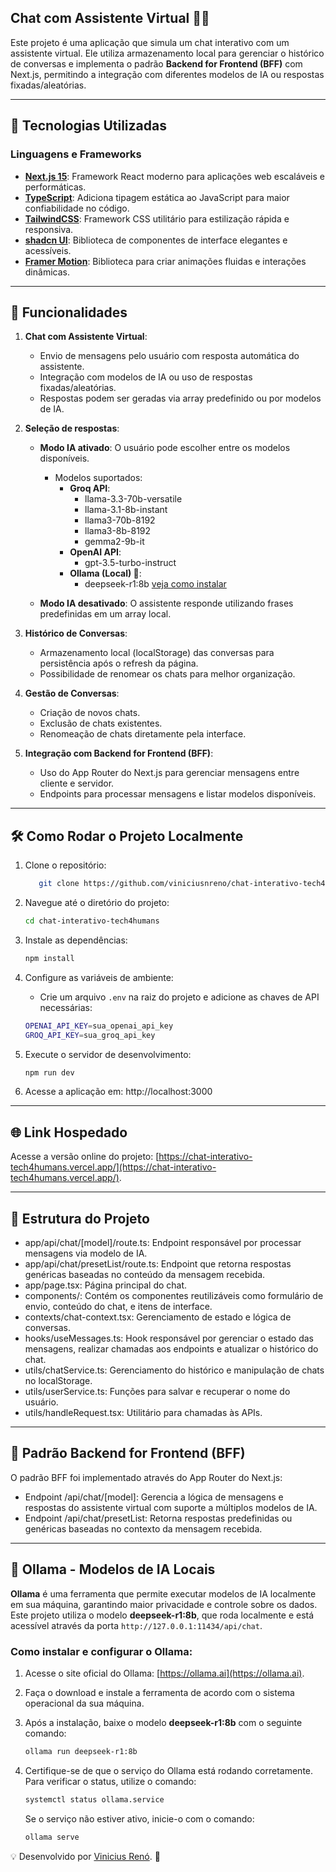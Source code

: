 ## Chat com Assistente Virtual 🤖💬

Este projeto é uma aplicação que simula um chat interativo com um assistente virtual. Ele utiliza armazenamento local para gerenciar o histórico de conversas e implementa o padrão **Backend for Frontend (BFF)** com Next.js, permitindo a integração com diferentes modelos de IA ou respostas fixadas/aleatórias.

---

## 🚀 Tecnologias Utilizadas

### Linguagens e Frameworks

- **[Next.js 15](https://nextjs.org/)**: Framework React moderno para aplicações web escaláveis e performáticas.
- **[TypeScript](https://www.typescriptlang.org/)**: Adiciona tipagem estática ao JavaScript para maior confiabilidade no código.
- **[TailwindCSS](https://tailwindcss.com/)**: Framework CSS utilitário para estilização rápida e responsiva.
- **[shadcn UI](https://shadcn.dev/)**: Biblioteca de componentes de interface elegantes e acessíveis.
- **[Framer Motion](https://www.framer.com/motion/)**: Biblioteca para criar animações fluidas e interações dinâmicas.

---

## 📝 Funcionalidades

1. **Chat com Assistente Virtual**:

   - Envio de mensagens pelo usuário com resposta automática do assistente.
   - Integração com modelos de IA ou uso de respostas fixadas/aleatórias.
   - Respostas podem ser geradas via array predefinido ou por modelos de IA.

2. **Seleção de respostas**:

   - **Modo IA ativado**: O usuário pode escolher entre os modelos disponíveis.
     - Modelos suportados:
       - **Groq API**:
         - llama-3.3-70b-versatile
         - llama-3.1-8b-instant
         - llama3-70b-8192
         - llama3-8b-8192
         - gemma2-9b-it
       - **OpenAI API**:
         - gpt-3.5-turbo-instruct
       - **Ollama (Local) 🦙**:
         - deepseek-r1:8b [veja como instalar](#🦙-ollama---modelos-de-ia-locais)
   
   - **Modo IA desativado**: O assistente responde utilizando frases predefinidas em um array local.

3. **Histórico de Conversas**:

   - Armazenamento local (localStorage) das conversas para persistência após o refresh da página.
   - Possibilidade de renomear os chats para melhor organização.

4. **Gestão de Conversas**:

   - Criação de novos chats.
   - Exclusão de chats existentes.
   - Renomeação de chats diretamente pela interface.

5. **Integração com Backend for Frontend (BFF)**:
   - Uso do App Router do Next.js para gerenciar mensagens entre cliente e servidor.
   - Endpoints para processar mensagens e listar modelos disponíveis.

---

## 🛠️ Como Rodar o Projeto Localmente

1. Clone o repositório:

   ```bash
      git clone https://github.com/viniciusnreno/chat-interativo-tech4humans.git
   ```

2. Navegue até o diretório do projeto:

   ```bash
   cd chat-interativo-tech4humans
   ```

3. Instale as dependências:

   ```bash
   npm install
   ```

4. Configure as variáveis de ambiente:

   - Crie um arquivo `.env` na raiz do projeto e adicione as chaves de API necessárias:

   ```bash
   OPENAI_API_KEY=sua_openai_api_key
   GROQ_API_KEY=sua_groq_api_key
   ```

6. Execute o servidor de desenvolvimento:

   ```bash
   npm run dev
   ```

7. Acesse a aplicação em: http://localhost:3000

---

## 🌐 Link Hospedado

Acesse a versão online do projeto: [https://chat-interativo-tech4humans.vercel.app/](https://chat-interativo-tech4humans.vercel.app/).

---

## 🌟 Estrutura do Projeto

- app/api/chat/[model]/route.ts: Endpoint responsável por processar mensagens via modelo de IA.
- app/api/chat/presetList/route.ts: Endpoint que retorna respostas genéricas baseadas no conteúdo da mensagem recebida.
- app/page.tsx: Página principal do chat.
- components/: Contém os componentes reutilizáveis como formulário de envio, conteúdo do chat, e itens de interface.
- contexts/chat-context.tsx: Gerenciamento de estado e lógica de conversas.
- hooks/useMessages.ts: Hook responsável por gerenciar o estado das mensagens, realizar chamadas aos endpoints e atualizar o histórico do chat.
- utils/chatService.ts: Gerenciamento do histórico e manipulação de chats no localStorage.
- utils/userService.ts: Funções para salvar e recuperar o nome do usuário.
- utils/handleRequest.tsx: Utilitário para chamadas às APIs.

---

## 📜 Padrão Backend for Frontend (BFF)

O padrão BFF foi implementado através do App Router do Next.js:

- Endpoint /api/chat/[model]: Gerencia a lógica de mensagens e respostas do assistente virtual com suporte a múltiplos modelos de IA.
- Endpoint /api/chat/presetList: Retorna respostas predefinidas ou genéricas baseadas no contexto da mensagem recebida.

---

## 🦙 Ollama - Modelos de IA Locais

**Ollama** é uma ferramenta que permite executar modelos de IA localmente em sua máquina, garantindo maior privacidade e controle sobre os dados. Este projeto utiliza o modelo **deepseek-r1:8b**, que roda localmente e está acessível através da porta `http://127.0.0.1:11434/api/chat`.

### Como instalar e configurar o Ollama:

1. Acesse o site oficial do Ollama: [https://ollama.ai](https://ollama.ai).
2. Faça o download e instale a ferramenta de acordo com o sistema operacional da sua máquina.
3. Após a instalação, baixe o modelo **deepseek-r1:8b** com o seguinte comando:
   
   ```bash
   ollama run deepseek-r1:8b
   ```
   
4. Certifique-se de que o serviço do Ollama está rodando corretamente. Para verificar o status, utilize o comando:

   ```bash
   systemctl status ollama.service
   ```
   
   Se o serviço não estiver ativo, inicie-o com o comando:
   
   ```bash
   ollama serve
   ```

💡 Desenvolvido por [Vinicius Renó](https://viniciusreno.vercel.app/). 🚀
